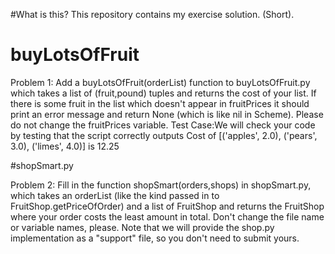 #What is this?
This repository contains my exercise solution. (Short).


# buyLotsOfFruit
Problem 1: Add a buyLotsOfFruit(orderList) function to buyLotsOfFruit.py which takes a list of (fruit,pound) tuples and returns the cost of your list. If there is some fruit in the list which doesn't appear in fruitPrices it should print an error message and return None (which is like nil in Scheme). Please do not change the fruitPrices variable. Test Case:We will check your code by testing that the script correctly outputs  Cost of [('apples', 2.0), ('pears', 3.0), ('limes', 4.0)] is 12.25


#shopSmart.py

Problem 2: Fill in the function shopSmart(orders,shops) in shopSmart.py, which takes an orderList (like the kind passed in to FruitShop.getPriceOfOrder) and a list of FruitShop and returns the FruitShop where your order costs the least amount in total. Don't change the file name or variable names, please. Note that we will provide the shop.py implementation as a "support" file, so you don't need to submit yours.
